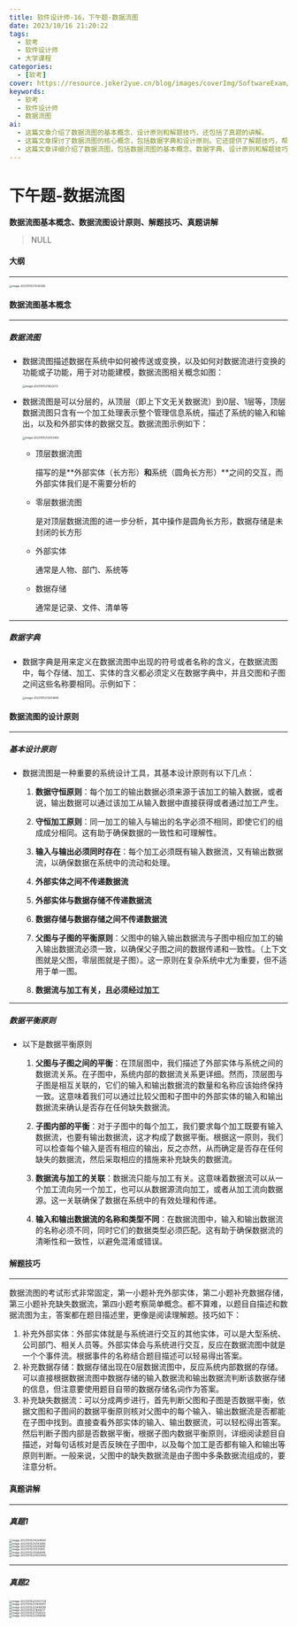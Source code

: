 ```yaml
---
title: 软件设计师-16，下午题-数据流图 
date: 2023/10/16 21:20:22
tags:
  - 软考
  - 软件设计师
  - 大学课程
categories:
  - [软考]
cover: https://resource.joker2yue.cn/blog/images/coverImg/SoftwareExam/软件设计师.png
keywords:
  - 软考
  - 软件设计师
  - 数据流图
ai:
  - 这篇文章介绍了数据流图的基本概念、设计原则和解题技巧，还包括了真题的讲解。
  - 这篇文章探讨了数据流图的核心概念，包括数据字典和设计原则。它还提供了解题技巧，帮助读者更好地理解和应用数据流图。此外，文章还包含了真题的详细解析，以帮助读者更好地准备和理解这一主题。
  - 这篇文章详细介绍了数据流图，包括数据流图的基本概念、数据字典、设计原则和解题技巧。读者将学到如何有效地使用数据流图来表示信息系统的数据流程和结构。此外，文章通过真题讲解展示了如何应用所学知识解决实际问题。数据流图是信息系统分析与设计中的关键工具，本文的内容将帮助读者掌握这一技能，以更好地理解和优化数据流程。
---
```

# 下午题-数据流图

**数据流图基本概念、数据流图设计原则、解题技巧、真题讲解**

> NULL



#### 大纲

----

<img src="./软件设计师-16.assets/image-20231015211336389.png" alt="image-20231015211336389" style="zoom:33%;" />

#### 数据流图基本概念

---

##### 数据流图

* 数据流图描述数据在系统中如何被传送或变换，以及如何对数据流进行变换的功能或子功能，用于对功能建模，数据流图相关概念如图：

  <img src="./软件设计师-16.assets/image-20231015211822073.png" alt="image-20231015211822073" style="zoom:33%;" />

* 数据流图是可以分层的，从顶层（即上下文无关数据流）到0层、1层等，顶层数据流图只含有一个加工处理表示整个管理信息系统，描述了系统的输入和输出，以及和外部实体的数据交互。数据流图示例如下：

  <img src="./软件设计师-16.assets/image-20231015212053465.png" alt="image-20231015212053465" style="zoom:33%;" />

  * 顶层数据流图

    描写的是**外部实体（长方形）**和**系统（圆角长方形）**之间的交互，而外部实体我们是不需要分析的

  * 零层数据流图

    是对顶层数据流图的进一步分析，其中操作是圆角长方形，数据存储是未封闭的长方形
    
  * 外部实体
  
    通常是人物、部门、系统等
  
  * 数据存储
  
    通常是记录、文件、清单等

----

##### 数据字典

* 数据字典是用来定义在数据流图中出现的符号或者名称的含义，在数据流图中，每个存储、加工、实体的含义都必须定义在数据字典中，并且交图和子图之间这些名称要相同。示例如下：

  <img src="./软件设计师-16.assets/image-20231015212654685.png" alt="image-20231015212654685" style="zoom:33%;" />



#### 数据流图的设计原则

---

##### 基本设计原则

* 数据流图是一种重要的系统设计工具，其基本设计原则有以下几点：

  1. **数据守恒原则**：每个加工的输出数据必须来源于该加工的输入数据，或者说，输出数据可以通过该加工从输入数据中直接获得或者通过加工产生。


  2. **守恒加工原则**：同一加工的输入与输出的名字必须不相同，即使它们的组成成分相同。这有助于确保数据的一致性和可理解性。
  3. **输入与输出必须同时存在**：每个加工必须既有输入数据流，又有输出数据流，以确保数据在系统中的流动和处理。
  4. **外部实体之间不传递数据流**
  5. **外部实体与数据存储不传递数据流**
  6. **数据存储与数据存储之间不传递数据流**
  7. **父图与子图的平衡原则**：父图中的输入输出数据流与子图中相应加工的输入输出数据流必须一致，以确保父子图之间的数据传递和一致性。（上下文图就是父图，零层图就是子图）。这一原则在复杂系统中尤为重要，但不适用于单一图。
  8. **数据流与加工有关，且必须经过加工**

---

##### 数据平衡原则

* 以下是数据平衡原则

  1. **父图与子图之间的平衡**：在顶层图中，我们描述了外部实体与系统之间的数据流关系。在子图中，系统内部的数据流关系更详细。然而，顶层图与子图是相互关联的，它们的输入和输出数据流的数量和名称应该始终保持一致。这意味着我们可以通过比较父图和子图中的外部实体的输入和输出数据流来确认是否存在任何缺失数据流。

  2. **子图内部的平衡**：对于子图中的每个加工，我们要求每个加工既要有输入数据流，也要有输出数据流，这才构成了数据平衡。根据这一原则，我们可以检查每个输入是否有相应的输出，反之亦然，从而确定是否存在任何缺失的数据流，然后采取相应的措施来补充缺失的数据流。

  3. **数据流与加工的关联**：数据流只能与加工有关。这意味着数据流可以从一个加工流向另一个加工，也可以从数据源流向加工，或者从加工流向数据源。这一关联确保了数据在系统中的有效处理和传递。

  4. **输入和输出数据流的名称和类型不同**：在数据流图中，输入和输出数据流的名称必须不同，同时它们的数据类型必须匹配。这有助于确保数据流的清晰性和一致性，以避免混淆或错误。




#### 解题技巧

---

数据流图的考试形式非常固定，第一小题补充外部实体，第二小题补充数据存储，第三小题补充缺失数据流，第四小题考察简单概念。都不算难，以题目自描述和数据流图为主，答案都在题目描述里，更像是阅读理解题。技巧如下：

1. 补充外部实体：外部实体就是与系统进行交互的其他实体，可以是大型系统、公司部门、相关人员等。外部实体会与系统进行交互，反应在数据流图中就是一个个事件流。根据事件的名称结合题目描述可以轻易得出答案。
2. 补充数据存储：数据存储出现在0层数据流图中，反应系统内部数据的存储。可以直接根据数据流图中数据存储的输入数据流和输出数据流判断该数据存储的信息，但注意要使用题目自带的数据存储名词作为答案。
3. 补充缺失数据流：可以分成两步进行，首先判断父图和子图是否数据平衡，依据文图和子图间的数据平衡原则核对父图中的每个输入、输出数据流是否都能在子图中找到。直接查看外部实体的输入、输出数据流，可以轻松得出答案。然后判断子图内部是否数据平衡，根据子图内数据平衡原则，详细阅读题目自描述，对每句话核对是否反映在子图中，以及每个加工是否都有输入和输出等原则判断。一般来说，父图中的缺失数据流是由子图中多条数据流组成的，要注意分析。



#### 真题讲解

----

##### 真题1

<div class="image-container" style="display: flex; flex-direction: column;" >
  <img src="./软件设计师-16.assets/image-20231015214204590.png" alt="image-20231015214204590" style="zoom:33%;" />
  <img src="./软件设计师-16.assets/image-20231015212053465.png" alt="image-20231015212053465" style="zoom:33%;" />
  <img src="./软件设计师-16.assets/image-20231015214249616.png" alt="image-20231015214249616" style="zoom:33%;" />
</div>

<div class="image-container" style="display: flex; flex-direction: column;" >
  <img src="./软件设计师-16.assets/image-20231015215531955.png" alt="image-20231015215531955" style="zoom:33%;" />
  <img src="./软件设计师-16.assets/image-20231015215958995.png" alt="image-20231015215958995" style="zoom: 33%;" />
  <img src="./软件设计师-16.assets/image-20231015220023442.png" alt="image-20231015220023442" style="zoom:33%;" />
</div>


----

##### 真题2

<div class="image-container" style="display: flex; flex-direction: column;" >
  <img src="./软件设计师-16.assets/image-20231015220357729.png" alt="image-20231015220357729" style="zoom:33%;" />
  <img src="./软件设计师-16.assets/image-20231015220428931.png" alt="image-20231015220428931" style="zoom:33%;" />
  <img src="./软件设计师-16.assets/image-20231015220448199.png" alt="image-20231015220448199" style="zoom:33%;" />
</div>


<div class="image-container" style="display: flex; flex-direction: column;" >
  <img src="./软件设计师-16.assets/image-20231015221649217.png" alt="image-20231015221649217" style="zoom:33%;" />
  <img src="./软件设计师-16.assets/image-20231015221726523.png" alt="image-20231015221726523" style="zoom:33%;" />
  <img src="./软件设计师-16.assets/image-20231015222016696.png" alt="image-20231015222016696" style="zoom:33%;" />
</div>
